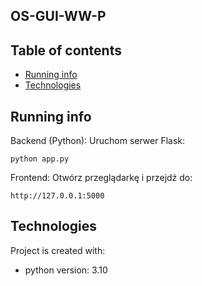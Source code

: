 ## OS-GUI-WW-P

## Table of contents
* [Running info](#running-info)
* [Technologies](#technologies)

## Running info
Backend (Python): Uruchom serwer Flask:
```
python app.py
```
Frontend: Otwórz przeglądarkę i przejdź do:
```
http://127.0.0.1:5000 
```
	
## Technologies
Project is created with:
* python version: 3.10